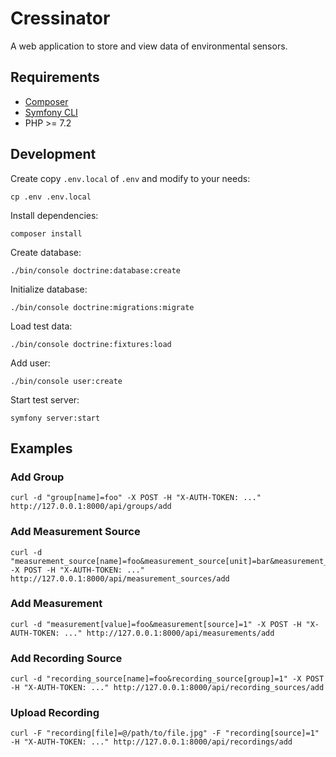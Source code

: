 Cressinator
===========

A web application to store and view data of environmental sensors.

## Requirements

  * [Composer](https://getcomposer.org/)
  * [Symfony CLI](https://symfony.com/download)
  * PHP >= 7.2

## Development

Create copy `.env.local` of `.env` and modify to your needs:

    cp .env .env.local

Install dependencies:

    composer install

Create database:

    ./bin/console doctrine:database:create

Initialize database:

    ./bin/console doctrine:migrations:migrate

Load test data:

    ./bin/console doctrine:fixtures:load

Add user:

    ./bin/console user:create

Start test server:

    symfony server:start

## Examples

### Add Group

    curl -d "group[name]=foo" -X POST -H "X-AUTH-TOKEN: ..." http://127.0.0.1:8000/api/groups/add

### Add Measurement Source

    curl -d "measurement_source[name]=foo&measurement_source[unit]=bar&measurement_source[group]=1" -X POST -H "X-AUTH-TOKEN: ..." http://127.0.0.1:8000/api/measurement_sources/add

### Add Measurement

    curl -d "measurement[value]=foo&measurement[source]=1" -X POST -H "X-AUTH-TOKEN: ..." http://127.0.0.1:8000/api/measurements/add

### Add Recording Source

    curl -d "recording_source[name]=foo&recording_source[group]=1" -X POST -H "X-AUTH-TOKEN: ..." http://127.0.0.1:8000/api/recording_sources/add

### Upload Recording

    curl -F "recording[file]=@/path/to/file.jpg" -F "recording[source]=1" -H "X-AUTH-TOKEN: ..." http://127.0.0.1:8000/api/recordings/add
